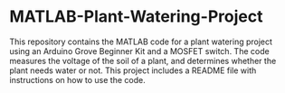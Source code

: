 # MATLAB-Plant-Watering-Project
This repository contains the MATLAB code for a plant watering project using an Arduino Grove Beginner Kit and a MOSFET switch. The code measures the voltage of the soil of a plant, and determines whether the plant needs water or not. This project includes a README file with instructions on how to use the code.
